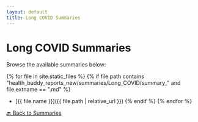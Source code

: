 ```yaml
---
layout: default
title: Long COVID Summaries
---
```


# Long COVID Summaries
Browse the available summaries below:

{% for file in site.static_files %}
  {% if file.path contains "health_buddy_reports_new/summaries/Long_COVID/summary_" and file.extname == ".md" %}
  - [{{ file.name }}]({{ file.path | relative_url }})
  {% endif %}
{% endfor %}

[🔙 Back to Summaries](../index.md)
